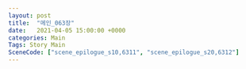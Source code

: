 ```yaml
---
layout: post
title:  "메인_063장"
date:   2021-04-05 15:00:00 +0000
categories: Main
Tags: Story Main
SceneCode: ["scene_epilogue_s10,6311", "scene_epilogue_s20,6312"]
---
```

